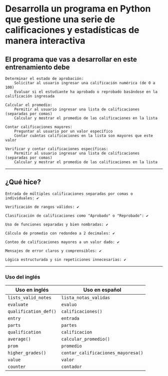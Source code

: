 # Desarrolla un programa en Python que gestione una serie de calificaciones y estadísticas de manera interactiva

## El programa que vas a desarrollar en este entrenamiento debe

    Determinar el estado de aprobación:
        Solicitar al usuario ingresar una calificación numérica (de 0 a 100) 
        Evaluar si el estudiante ha aprobado o reprobado basándose en la calificación ingresada 

    Calcular el promedio:
        Permitir al usuario ingresar una lista de calificaciones (separadas por comas) 
        Calcular y mostrar el promedio de las calificaciones en la lista 

    Contar calificaciones mayores:
        Preguntar al usuario por un valor específico 
        Contar cuántas calificaciones en la lista son mayores que este valor 

    Verificar y contar calificaciones específicas:
        Permitir al usuario ingresar una lista de calificaciones (separadas por comas)
        Calcular y mostrar el promedio de las calificaciones en la lista

---

## ¿Qué hice?

    Entrada de múltiples calificaciones separadas por comas o individuales: ✔️

    Verificación de rangos válidos: ✔️

    Clasificación de calificaciones como "Aprobado" o "Reprobado": ✔️

    Uso de funciones separadas y bien nombradas: ✔️

    Cálculo de promedio con redondeo a 2 decimales: ✔️

    Conteo de calificaciones mayores a un valor dado: ✔️

    Mensajes de error claros y comprensibles: ✔️

    Lógica estructurada y sin repeticiones innecesarias: ✔️
---

### Uso del inglés

| Uso en inglés            | Uso en español                     |
| ------------------------ | ---------------------------------- |
| `lists_valid_notes`      | `lista_notas_validas`              |
| `evaluate`               | `evaluo`                           |
| `qualification_def()`    | `calificaciones()`                 |
| `entry`                  | `entrada`                          |
| `parts`                  | `partes`                           |
| `qualification`          | `calificacion`                     |
| `average()`              | `calcular_promedio()`              |
| `prom`                   | `promedio`                         |
| `higher_grades()`        | `contar_calificaciones_mayoresa()` |
| `value`                  | `valor`                            |
| `counter`                | `contador`                         |
